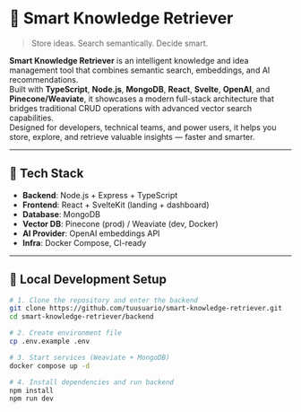 # 🧠 Smart Knowledge Retriever

> Store ideas. Search semantically. Decide smart.

**Smart Knowledge Retriever** is an intelligent knowledge and idea management tool that combines semantic search, embeddings, and AI recommendations.  
Built with **TypeScript**, **Node.js**, **MongoDB**, **React**, **Svelte**, **OpenAI**, and **Pinecone/Weaviate**, it showcases a modern full-stack architecture that bridges traditional CRUD operations with advanced vector search capabilities.  
Designed for developers, technical teams, and power users, it helps you store, explore, and retrieve valuable insights — faster and smarter.

---

## 🚀 Tech Stack

- **Backend**: Node.js + Express + TypeScript
- **Frontend**: React + SvelteKit (landing + dashboard)
- **Database**: MongoDB
- **Vector DB**: Pinecone (prod) / Weaviate (dev, Docker)
- **AI Provider**: OpenAI embeddings API
- **Infra**: Docker Compose, CI-ready

---

## 🧪 Local Development Setup

```bash
# 1. Clone the repository and enter the backend
git clone https://github.com/tuusuario/smart-knowledge-retriever.git
cd smart-knowledge-retriever/backend

# 2. Create environment file
cp .env.example .env

# 3. Start services (Weaviate + MongoDB)
docker compose up -d

# 4. Install dependencies and run backend
npm install
npm run dev
